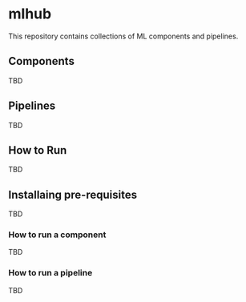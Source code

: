 # mlhub

This repository contains collections of ML components and pipelines. 

## Components
TBD

## Pipelines
TBD

## How to Run
TBD

## Installaing pre-requisites
TBD

### How to run a component
TBD

### How to run a pipeline
TBD
